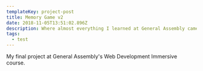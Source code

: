 ```yaml
---
templateKey: project-post
title: Memory Game v2
date: 2018-11-05T13:51:02.896Z
description: Where almost everything I learned at General Assembly came together.
tags:
  - test
---
```

My final project at General Assembly's Web Development Immersive course.

